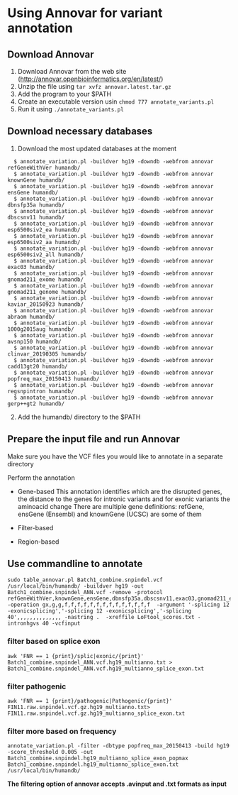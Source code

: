 # Using Annovar for variant annotation

## Download Annovar

1. Download Annovar from the web site (http://annovar.openbioinformatics.org/en/latest/)
2. Unzip the file using `tar xvfz annovar.latest.tar.gz`
3. Add the program to your $PATH 
4. Create an executable version usin `chmod 777 annotate_variants.pl`
5. Run it using `./annotate_variants.pl`

## Download necessary databases

1. Download the most updated databases at the moment 

```
  $ annotate_variation.pl -buildver hg19 -downdb -webfrom annovar refGeneWithVer humandb/
  $ annotate_variation.pl -buildver hg19 -downdb -webfrom annovar knownGene humandb/
  $ annotate_variation.pl -buildver hg19 -downdb -webfrom annovar ensGene humandb/
  $ annotate_variation.pl -buildver hg19 -downdb -webfrom annovar dbnsfp35a humandb/
  $ annotate_variation.pl -buildver hg19 -downdb -webfrom annovar dbscsnv11 humandb/
  $ annotate_variation.pl -buildver hg19 -downdb -webfrom annovar esp6500siv2_ea humandb/
  $ annotate_variation.pl -buildver hg19 -downdb -webfrom annovar esp6500siv2_aa humandb/
  $ annotate_variation.pl -buildver hg19 -downdb -webfrom annovar esp6500siv2_all humandb/
  $ annotate_variation.pl -buildver hg19 -downdb -webfrom annovar exac03 humandb/
  $ annotate_variation.pl -buildver hg19 -downdb -webfrom annovar gnomad211_exome humandb/
  $ annotate_variation.pl -buildver hg19 -downdb -webfrom annovar gnomad211_genome humandb/
  $ annotate_variation.pl -buildver hg19 -downdb -webfrom annovar kaviar_20150923 humandb/ 
  $ annotate_variation.pl -buildver hg19 -downdb -webfrom annovar abraom humandb/ 
  $ annotate_variation.pl -buildver hg19 -downdb -webfrom annovar 1000g2015aug humandb/ 
  $ annotate_variation.pl -buildver hg19 -downdb -webfrom annovar avsnp150 humandb/
  $ annotate_variation.pl -buildver hg19 -downdb -webfrom annovar clinvar_20190305 humandb/
  $ annotate_variation.pl -buildver hg19 -downdb -webfrom annovar cadd13gt20 humandb/
  $ annotate_variation.pl -buildver hg19 -downdb -webfrom annovar popfreq_max_20150413 humandb/
  $ annotate_variation.pl -buildver hg19 -downdb -webfrom annovar regsnpintron humandb/
  $ annotate_variation.pl -buildver hg19 -downdb -webfrom annovar gerp++gt2 humandb/

```
2. Add the humandb/ directory to the $PATH 

## Prepare the input file and run Annovar

Make sure you have the VCF files you would like to annotate in a separate directory 

Perform the annotation

* Gene-based
This annotation identifies which are the disrupted genes, the distance to the genes for intronic variants and for exonic variants the aminoacid change
There are multiple gene definitions: refGene, ensGene (Ensembl) and knownGene (UCSC) are some of them
* Filter-based

* Region-based

## Use commandline to annotate
```
sudo table_annovar.pl Batch1_combine.snpindel.vcf /usr/local/bin/humandb/ -buildver hg19 -out Batch1_combine.snpindel_ANN.vcf -remove -protocol refGeneWithVer,knownGene,ensGene,dbnsfp35a,dbscsnv11,exac03,gnomad211_exome,gnomad211_genome,kaviar_20150923,abraom,gme,avsnp150,clinvar_20190305,cadd13gt20,popfreq_max_20150413,regsnpintron,gerp++gt2 -operation gx,g,g,f,f,f,f,f,f,f,f,f,f,f,f,f,f  -argument '-splicing 12 -exonicsplicing','-splicing 12 -exonicsplicing','-splicing 40',,,,,,,,,,,,,, -nastring .  -xreffile LoFtool_scores.txt -intronhgvs 40 -vcfinput
```

### filter based on splice exon
```
awk 'FNR == 1 {print}/splic|exonic/{print}' 
Batch1_combine.snpindel_ANN.vcf.hg19_multianno.txt > Batch1_combine.snpindel_ANN.vcf.hg19_multianno_splice_exon.txt
```

### filter pathogenic
```
awk 'FNR == 1 {print}/pathogenic|Pathogenic/{print}'  FIN11.raw.snpindel.vcf.gz.hg19_multianno.txt> FIN11.raw.snpindel.vcf.gz.hg19_multianno_splice_exon.txt
```

### filter more based on frequency
```
annotate_variation.pl -filter -dbtype popfreq_max_20150413 -build hg19 -score_threshold 0.005 -out Batch1_combine.snpindel.hg19_multianno_splice_exon_popmax Batch1_combine.snpindel.hg19_multianno_splice_exon.txt /usr/local/bin/humandb/
```
**The filtering option of annovar accepts .avinput and .txt formats as input**

  
